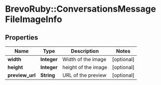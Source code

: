 # BrevoRuby::ConversationsMessageFileImageInfo

## Properties
Name | Type | Description | Notes
------------ | ------------- | ------------- | -------------
**width** | **Integer** | Width of the image | [optional] 
**height** | **Integer** | height of the image | [optional] 
**preview_url** | **String** | URL of the preview | [optional] 


